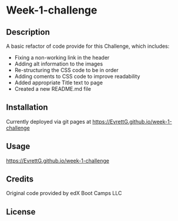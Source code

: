 # Week-1-challenge

## Description

A basic refactor of code provide for this Challenge, which includes:

* Fixing a non-working link in the header
* Adding alt information to the images
* Re-structuring the CSS code to be in order
* Adding coments to CSS code to improve readability
* Added appropriate Title text to page
* Created a new README.md file

## Installation

Currently deployed via git pages at  https://EvrettG.github.io/week-1-challenge

## Usage

https://EvrettG.github.io/week-1-challenge

## Credits

Original code provided by edX Boot Camps LLC

## License

